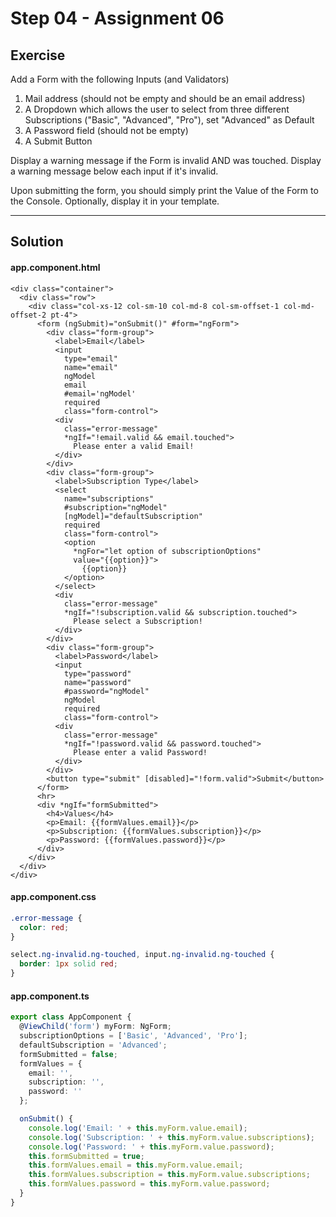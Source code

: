 # Step 04 - Assignment 06

## Exercise

Add a Form with the following Inputs (and Validators)
1. Mail address (should not be empty and should be an email address)
2. A Dropdown which allows the user to select from three different Subscriptions ("Basic", "Advanced", "Pro"), set "Advanced" as Default
3. A Password field (should not be empty)
4. A Submit Button

Display a warning message if the Form is invalid AND was touched. Display a warning message below each input if it's invalid.

Upon submitting the form, you should simply print the Value of the Form to the Console.
Optionally, display it in your template.

---

## Solution

#### app.component.html

```angular2html
<div class="container">
  <div class="row">
    <div class="col-xs-12 col-sm-10 col-md-8 col-sm-offset-1 col-md-offset-2 pt-4">
      <form (ngSubmit)="onSubmit()" #form="ngForm">
        <div class="form-group">
          <label>Email</label>
          <input
            type="email"
            name="email"
            ngModel
            email
            #email='ngModel'
            required
            class="form-control">
          <div
            class="error-message"
            *ngIf="!email.valid && email.touched">
              Please enter a valid Email!
          </div>
        </div>
        <div class="form-group">
          <label>Subscription Type</label>
          <select
            name="subscriptions"
            #subscription="ngModel"
            [ngModel]="defaultSubscription"
            required
            class="form-control">
            <option
              *ngFor="let option of subscriptionOptions"
              value="{{option}}">
                {{option}}
            </option>
          </select>
          <div
            class="error-message"
            *ngIf="!subscription.valid && subscription.touched">
              Please select a Subscription!
          </div>
        </div>
        <div class="form-group">
          <label>Password</label>
          <input
            type="password"
            name="password"
            #password="ngModel"
            ngModel
            required
            class="form-control">
          <div
            class="error-message"
            *ngIf="!password.valid && password.touched">
              Please enter a valid Password!
          </div>
        </div>
        <button type="submit" [disabled]="!form.valid">Submit</button>
      </form>
      <hr>
      <div *ngIf="formSubmitted">
        <h4>Values</h4>
        <p>Email: {{formValues.email}}</p>
        <p>Subscription: {{formValues.subscription}}</p>
        <p>Password: {{formValues.password}}</p>
      </div>
    </div>
  </div>
</div>
```

#### app.component.css

```css
.error-message {
  color: red;
}

select.ng-invalid.ng-touched, input.ng-invalid.ng-touched {
  border: 1px solid red;
}
```

#### app.component.ts

```typescript
export class AppComponent {
  @ViewChild('form') myForm: NgForm;
  subscriptionOptions = ['Basic', 'Advanced', 'Pro'];
  defaultSubscription = 'Advanced';
  formSubmitted = false;
  formValues = {
    email: '',
    subscription: '',
    password: ''
  };

  onSubmit() {
    console.log('Email: ' + this.myForm.value.email);
    console.log('Subscription: ' + this.myForm.value.subscriptions);
    console.log('Password: ' + this.myForm.value.password);
    this.formSubmitted = true;
    this.formValues.email = this.myForm.value.email;
    this.formValues.subscription = this.myForm.value.subscriptions;
    this.formValues.password = this.myForm.value.password;
  }
}
```
